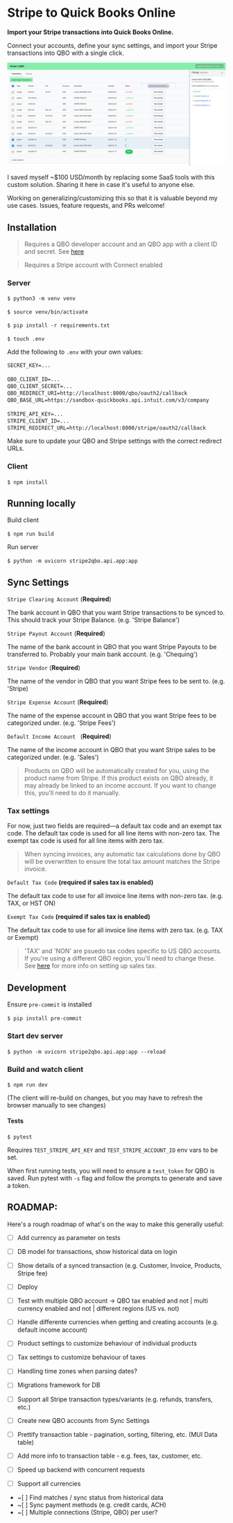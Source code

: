 # Stripe to Quick Books Online

**Import your Stripe transactions into Quick Books Online.**

Connect your accounts, define your sync settings, and import your Stripe transactions into QBO with a single click.

![screenshot](screenshot.png)

I saved myself ~$100 USD/month by replacing some SaaS tools with this custom solution. Sharing it here in case it's useful to anyone else.

Working on generalizing/customizing this so that it is valuable beyond my use cases. Issues, feature requests, and PRs welcome!

## Installation

> Requires a QBO developer account and an QBO app with a client ID and secret. See [here](https://developer.intuit.com/app/developer/qbo/docs/develop/authentication-and-authorization/oauth-2.0)

> Requires a Stripe account with Connect enabled

### Server

`$ python3 -m venv venv`

`$ source venv/bin/activate`

`$ pip install -r requirements.txt`

`$ touch .env`

Add the following to `.env` with your own values:

```
SECRET_KEY=...

QBO_CLIENT_ID=...
QBO_CLIENT_SECRET=...
QBO_REDIRECT_URI=http://localhost:8000/qbo/oauth2/callback
QBO_BASE_URL=https://sandbox-quickbooks.api.intuit.com/v3/company

STRIPE_API_KEY=...
STRIPE_CLIENT_ID=...
STRIPE_REDIRECT_URL=http://localhost:8000/stripe/oauth2/callback
```

Make sure to update your QBO and Stripe settings with the correct redirect URLs.

### Client

`$ npm install`

## Running locally

Build client

`$ npm run build`

Run server

`$ python -m uvicorn stripe2qbo.api.app:app`

## Sync Settings

`Stripe Clearing Account` (**Required**)

The bank account in QBO that you want Stripe transactions to be synced to. This should track your Stripe Balance. (e.g. 'Stripe Balance')

`Stripe Payout Account` (**Required**)

The name of the bank account in QBO that you want Stripe Payouts to be transferred to. Probably your main bank account. (e.g. 'Chequing')

`Stripe Vendor` (**Required**)

The name of the vendor in QBO that you want Stripe fees to be sent to. (e.g. 'Stripe\)

`Stripe Expense Account` (**Required**)

The name of the expense account in QBO that you want Stripe fees to be categorized under. (e.g. 'Stripe Fees')

`Default Income Account ` (**Required**)

The name of the income account in QBO that you want Stripe sales to be categorized under. (e.g. 'Sales')

> Products on QBO will be automatically created for you, using the product name from Stripe. If this product exists on QBO already, it may already be linked to an income account. If you want to change this, you'll need to do it manually.

### Tax settings

For now, just two fields are required—a default tax code and an exempt tax code. The default tax code is used for all line items with non-zero tax. The exempt tax code is used for all line items with zero tax.

> When syncing invoices, any automatic tax calculations done by QBO will be overwritten to ensure the total tax amount matches the Stripe invoice.

`Default Tax Code` **(required if sales tax is enabled)**

The default tax code to use for all invoice line items with non-zero tax. (e.g. TAX, or HST ON)

`Exempt Tax Code` **(required if sales tax is enabled)**

The default tax code to use for all invoice line items with zero tax. (e.g. TAX or Exempt)

> 'TAX' and 'NON' are psuedo tax codes specific to US QBO accounts. If you're using a different QBO region, you'll need to change these. See [here](https://developer.intuit.com/app/developer/qbo/docs/develop/tutorials/transaction-tax-detail-entity-fields) for more info on setting up sales tax.

## Development

Ensure `pre-commit` is installed

`$ pip install pre-commit`

### Start dev server

`$ python -m uvicorn stripe2qbo.api.app:app --reload`

### Build and watch client

`$ npm run dev`

(The client will re-build on changes, but you may have to refresh the browser manually to see changes)

#### Tests

`$ pytest`

Requires `TEST_STRIPE_API_KEY` and `TEST_STRIPE_ACCOUNT_ID` env vars to be set.

When first running tests, you will need to ensure a `test_token` for QBO is saved. Run pytest with `-s` flag and follow the prompts to generate and save a token.

## ROADMAP:

Here's a rough roadmap of what's on the way to make this generally useful:

-   [ ] Add currency as parameter on tests
-   [ ] DB model for transactions, show historical data on login
-   [ ] Show details of a synced transaction (e.g. Customer, Invoice, Products, Stripe fee)
-   [ ] Deploy
-   [ ] Test with multiple QBO account -> QBO tax enabled and not | multi currency enabled and not | different regions (US vs. not)

-   [ ] Handle differente currencies when getting and creating accounts (e.g. default income account)
-   [ ] Product settings to customize behaviour of individual products
-   [ ] Tax settings to customize behaviour of taxes
-   [ ] Handling time zones when parsing dates?
-   [ ] Migrations framework for DB
-   [ ] Support all Stripe transaction types/variants (e.g. refunds, transfers, etc.)
-   [ ] Create new QBO accounts from Sync Settings
-   [ ] Prettify transaction table - pagination, sorting, filtering, etc. (MUI Data table)
-   [ ] Add more info to transaction table - e.g. fees, tax, customer, etc.
-   [ ] Speed up backend with concurrent requests
-   [ ] Support all currencies
-   ~[ ] Find matches / sync status from historical data
-   ~[ ] Sync payment methods (e.g. credit cards, ACH)
-   ~[ ] Multiple connections (Stripe, QBO) per user?
